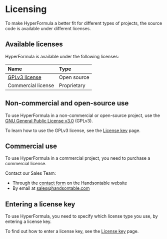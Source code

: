 # Licensing

To make HyperFormula a better fit for different types of projects, the source code is available under different licenses.

## Available licenses

HyperFormula is available under the following licenses:

| Name                                                                                  | Type |
|:--------------------------------------------------------------------------------------| :--- |
| [GPLv3 license](https://github.com/handsontable/hyperformula/blob/master/LICENSE.txt) | Open source |
| Commercial license                                                                    | Proprietary |

## Non-commercial and open-source use

To use HyperFormula in a non-commercial or open-source
project, use the [GNU General Public License v3.0](https://github.com/handsontable/hyperformula/blob/master/LICENSE.txt) (GPLv3).

To learn how to use the GPLv3 license, see the [License key](license-key.md#gplv3-license) page.

## Commercial use

To use HyperFormula in a commercial project, you need to purchase a commercial license.

Contact our Sales Team:

* Through the [contact form](https://handsontable.com/contact?category=request_for_quotation) on the Handsontable website
* By email at [sales@handsontable.com](mailto:sales@handsontable.com)

## Entering a license key

To use HyperFormula, you need to specify which license type you use, by entering a license key.

To find out how to enter a license key, see the [License key](license-key.md) page.